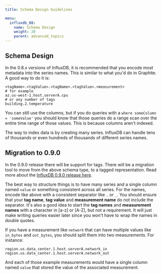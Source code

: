 ```yaml
---
title: Schema Design Guidelines

menu:
  influxdb_08:
    name: Schema Design
    weight: 20
    parent: advanced_topics
---
```


## Schema Design

In the 0.8.x versions of InfluxDB, it is recommended that you encode most metadata into the series names.
This is similar to what you'd do in Graphite.
A good way to do it is:

```
<tagName>.<tagValue>.<tagName>.<tagValue>.<measurement>
# for example
az.us-west-1.host.serverA.cpu
# or any number of tags
building.2.temperature
```

You can still use the columns, but if you do queries with a `where someColumn = 'someValue'` you should know that those queries do a range scan over the entire time range of those values.
This is because columns aren't indexed.

The way to index data is by creating many series.
InfluxDB can handle tens of thousands or even hundreds of thousands of different series names.

## Migration to 0.9.0

In the 0.9.0 release there will be support for tags.
There will be a migration tool to move from the above schema type, to a tagged representation.
Read more about the [InfluxDB 0.9.0 release here](/blog/2014/12/08/clustering_tags_and_enhancements_in_0_9_0.html).

The best way to structure things is to have many series and a single column named `value` or something consistent across all series.
For the names, encode like above with a consistent separator like `.` or `_`.
You should ensure that your __tag name__, __tag value__ and __measurement name__ do not include the separator.
It's also a good idea to start the __tag names__ and __measurement names__ with a character in [a-z] or [A-Z], but not a requirement.
It will just make writing queries easier later since you won't have to wrap the names in double quotes.

If you have a measurement like `network` that can have multiple values like `in_bytes` and `out_bytes`, you should split them into two measurements.
For instance:

```
region.us.data_center.1.host.serverA.network_in
region.us.data_center.1.host.serverA.network_out
```

And each of those example measurements would have a single column named `value` that stored the value of the associated measurement.
